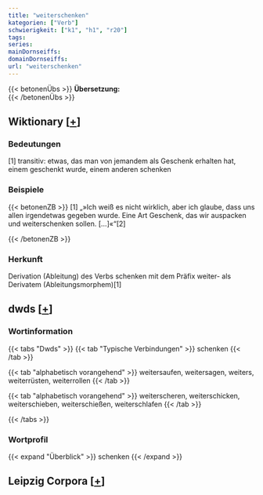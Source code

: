 ```yaml
---
title: "weiterschenken"
kategorien: ["Verb"]
schwierigkeit: ["k1", "h1", "r20"]
tags:
series:
mainDornseiffs:
domainDornseiffs:
url: "weiterschenken"
---
```


{{< betonenÜbs >}}
**Übersetzung:**  
{{< /betonenÜbs >}}

## Wiktionary [[+](https://de.wiktionary.org/wiki/weiterschenken)]

### Bedeutungen
[1] transitiv: etwas, das man von jemandem als Geschenk erhalten hat, einem geschenkt wurde, einem anderen schenken  

### Beispiele
{{< betonenZB >}}
[1] „»Ich weiß es nicht wirklich, aber ich glaube, dass uns allen irgendetwas gegeben wurde. Eine Art Geschenk, das wir auspacken und weiterschenken sollen. […]«“[2]  

{{< /betonenZB >}}
### Herkunft
Derivation (Ableitung) des Verbs schenken mit dem Präfix weiter- als Derivatem (Ableitungsmorphem)[1]  



## dwds [[+](https://www.dwds.de/wb/weiterschenken)]

### Wortinformation
{{< tabs "Dwds" >}}
{{< tab "Typische Verbindungen" >}}
schenken
{{< /tab >}}

{{< tab "alphabetisch vorangehend" >}}
weitersaufen, weitersagen, weiters, weiterrüsten, weiterrollen
{{< /tab >}}

{{< tab "alphabetisch vorangehend" >}}
weiterscheren, weiterschicken, weiterschieben, weiterschießen, weiterschlafen
{{< /tab >}}

{{< /tabs >}}

### Wortprofil
{{< expand "Überblick" >}} schenken {{< /expand >}}

## Leipzig Corpora [[+](https://corpora.uni-leipzig.de/en/res?word=weiterschenken&corpusId=deu_newscrawl-public_2018)]

